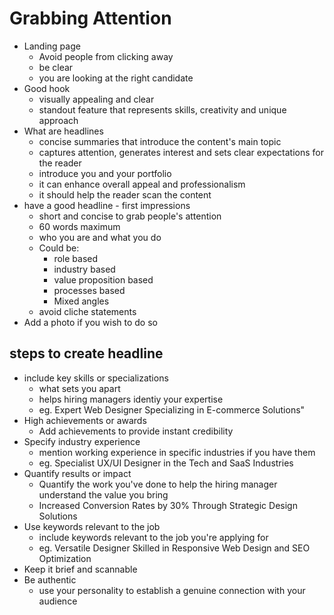 # Grabbing Attention

- Landing page
  - Avoid people from clicking away
  - be clear
  - you are looking at the right candidate
- Good hook
  - visually appealing and clear
  - standout feature that represents skills, creativity and unique approach
- What are headlines
  - concise summaries that introduce the content's main topic
  - captures attention, generates interest and sets clear expectations for the reader
  - introduce you and your portfolio
  - it can enhance overall appeal and professionalism
  - it should help the reader scan the content
- have a good headline - first impressions
  - short and concise to grab people's attention
  - 60 words maximum
  - who you are and what you do
  - Could be:
    - role based
    - industry based
    - value proposition based
    - processes based
    - Mixed angles
  - avoid cliche statements
- Add a photo if you wish to do so


## steps to create headline

- include key skills or specializations
  - what sets you apart
  - helps hiring managers identiy your expertise
  - eg. Expert Web Designer Specializing in E-commerce Solutions"
- High achievements or awards
  - Add achievements to provide instant credibility
- Specify industry experience
  - mention working experience in specific industries if you have them
  - eg. Specialist UX/UI Designer in the Tech and SaaS Industries
- Quantify results or impact
  - Quantify the work you've done to help the hiring manager understand the value you bring
  - Increased Conversion Rates by 30% Through Strategic Design Solutions
- Use keywords relevant to the job
  - include keywords relevant to the job you're applying for
  - eg. Versatile Designer Skilled in Responsive Web Design and SEO Optimization
- Keep it brief and scannable
- Be authentic
  - use your personality to establish a genuine connection with your audience